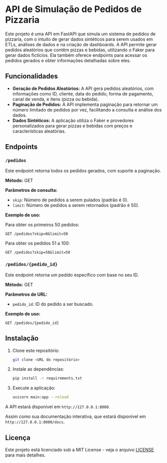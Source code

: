 
# API de Simulação de Pedidos de Pizzaria

Este projeto é uma API em FastAPI que simula um sistema de pedidos de pizzaria, com o intuito de gerar dados sintéticos para serem usados em ETLs, análises de dados e na criação de dashboards. A API permite gerar pedidos aleatórios que contêm pizzas e bebidas, utilizando o Faker para gerar dados fictícios. Ela também oferece endpoints para acessar os pedidos gerados e obter informações detalhadas sobre eles.

## Funcionalidades

- **Geração de Pedidos Aleatórios:** A API gera pedidos aleatórios, com informações como ID, cliente, data do pedido, forma de pagamento, canal de venda, e itens (pizza ou bebida).
- **Paginação de Pedidos:** A API implementa paginação para retornar um número limitado de pedidos por vez, facilitando a consulta e análise dos dados.
- **Dados Sintéticos:** A aplicação utiliza o Faker e provedores personalizados para gerar pizzas e bebidas com preços e características aleatórias.

## Endpoints

### `/pedidos`

Este endpoint retorna todos os pedidos gerados, com suporte a paginação.

**Método:** GET

**Parâmetros de consulta:**
- `skip`: Número de pedidos a serem pulados (padrão é 0).
- `limit`: Número de pedidos a serem retornados (padrão é 50).

**Exemplo de uso:**

Para obter os primeiros 50 pedidos:
```
GET /pedidos?skip=0&limit=50
```

Para obter os pedidos 51 a 100:
```
GET /pedidos?skip=50&limit=50
```

### `/pedidos/{pedido_id}`

Este endpoint retorna um pedido específico com base no seu ID.

**Método:** GET

**Parâmetros de URL:**
- `pedido_id`: ID do pedido a ser buscado.

**Exemplo de uso:**
```
GET /pedidos/{pedido_id}
```

## Instalação

1. Clone este repositório:
   ```bash
   git clone <URL do repositório>
   ```

2. Instale as dependências:
   ```bash
   pip install -r requirements.txt
   ```

3. Execute a aplicação:
   ```bash
   uvicorn main:app --reload
   ```

A API estará disponível em `http://127.0.0.1:8000`.

Assim como sua documentação interativa, que estará disponível em `http://127.0.0.1:8000/docs`.

## Licença

Este projeto está licenciado sob a MIT License - veja o arquivo [LICENSE](LICENSE) para mais detalhes.
